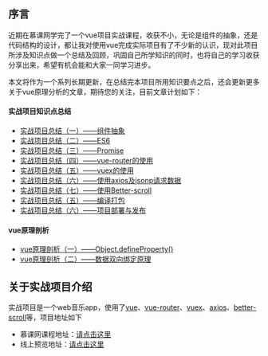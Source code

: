 ## 序言
近期在慕课网学完了一个vue项目实战课程，收获不小，无论是组件的抽象，还是代码结构的设计，都让我对使用vue完成实际项目有了不少新的认识，现对此项目所涉及知识点做一个总结及回顾，巩固自己所学知识的同时，也将自己的学习收获分享出来，希望有机会能和大家一同学习进步。

本文将作为一个系列长期更新，在总结完本项目所用知识要点之后，还会更新更多关于vue原理分析的文章，期待您的关注，目前文章计划如下：

#### 实战项目知识点总结

+ [实战项目总结（一）——组件抽象]()
+ [实战项目总结（二）——ES6]()
+ [实战项目总结（三）——Promise]()
+ [实战项目总结（四）——vue-router的使用]()
+ [实战项目总结（五）——vuex的使用]()
+ [实战项目总结（六）——使用axios及jsonp请求数据]()
+ [实战项目总结（七）——使用Better-scroll]()
+ [实战项目总结（五）——编译打包]()
+ [实战项目总结（六）——项目部署与发布]()

#### vue原理剖析

+ [vue原理剖析（一）——Object.defineProperty()]()
+ [vue原理剖析（二）——数据双向绑定原理]()

## 关于实战项目介绍
实战项目是一个web音乐app，使用了[vue]()、[vue-router]()、[vuex]()、[axios]()、[better-scroll]()等，项目地址如下

+ 慕课网课程地址：[请点击这里](http://coding.imooc.com/class/107.html)
+ 线上预览地址：[请点击这里](http;//music.zsqos.xin)


